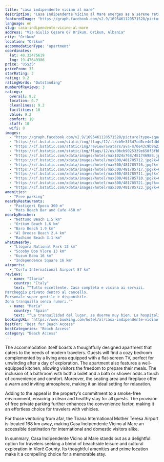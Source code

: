 ```yaml
---
title: "casa indipendente vicino al mare"
description: "Casa Indipendente Vicino al Mare emerges as a serene retreat in the heart of Orikum, Vlorë County, offering a tranquil escape with the convenience of nearby beaches such as Nettuno and Orikum."
featuredImage: "https://graph.facebook.com/v2.9/1695461120571528/picture?type=square&height=64&width=64"
language: en
slug: casa-indipendente-vicino-al-mare
address: "Via Giulio Cesare 67 Orikum, Orikum, Albania"
city: "Orikum"
location: "Orikum"
accommodationType: "apartment"
coordinates:
  lat: 40.32475619
  lng: 19.47649386
price: "US$35"
priceFrom: 35
starRating: 3
rating: 9.2
ratingWords: "Outstanding"
numberOfReviews: 3
ratings:
  overall: 9.2
  location: 6.7
  cleanliness: 9.2
  facilities: 10
  value: 9.2
  comfort: 10
  staff: 10
  wifi: 0
images:
  - "https://graph.facebook.com/v2.9/1695461120571528/picture?type=square&height=64&width=64"
  - "https://cf.bstatic.com/static/img/flags/12/it/cb5e3f3d7cd0ce4d1dbbc457863a4c8e55e73be7.png"
  - "https://cf.bstatic.com/static/img/review/avatars/ava-m/0e43c9b9a23d334b52510a328641c048847226bc.png"
  - "https://cf.bstatic.com/static/img/flags/12/es/0bcb9025339e650f3fbbcfb64ac38edd46efe4f6.png"
  - "https://cf.bstatic.com/xdata/images/hotel/max1024x768/481746988.jpg?k=fb426ad4e9d67cc253fbc10edab63044bb5137921df0bd66ec2122c15a7bd317&o=&hp=1"
  - "https://cf.bstatic.com/xdata/images/hotel/max500/481785712.jpg?k=bb3c1824b6a21d9f868ae9b77990d19407b65c59e83f278f5b3cc4a94fbd0c6a&o=&hp=1"
  - "https://cf.bstatic.com/xdata/images/hotel/max500/481785716.jpg?k=f5f37484d34d7d03596122980053708868d0278c82ea976fbbfe2efae304d5f7&o=&hp=1"
  - "https://cf.bstatic.com/xdata/images/hotel/max300/481785717.jpg?k=69642b5da0a24d0fe6a50656bda3f0bd38e334a266aa904c3a22eb7bcd34e938&o=&hp=1"
  - "https://cf.bstatic.com/xdata/images/hotel/max300/481785711.jpg?k=7e37b266e17ec38520e38af2943c9c99f4c97b282ea2ee5fc6712978bc6810d9&o=&hp=1"
  - "https://cf.bstatic.com/xdata/images/hotel/max300/481785710.jpg?k=047b855acc6f4ea4ca432b17872f16479e6271fa67a76d2c9076c4877d80f669&o=&hp=1"
  - "https://cf.bstatic.com/xdata/images/hotel/max300/481785721.jpg?k=cf3059f8889749b099a1def8a762807a745b4caade9d5b893a4ca6f76d3b8411&o=&hp=1"
  - "https://cf.bstatic.com/xdata/images/hotel/max300/481785723.jpg?k=6970e02365ee9b42b1e28fd696cac6be716f8de9ad605763102a8f27cf02b55f&o=&hp=1"
amenities:
  - "Free parking"
nearbyRestaurants:
  - "Pastiçeri Epoca 300 m"
  - "Mats Beach Bar and Cafe 450 m"
nearbyBeaches:
  - "Nettuno Beach 1.5 km"
  - "Orikum Beach 1.6 km"
  - "Baro Beach 1.9 km"
  - "Al Breeze Beach 2.4 km"
  - "Radhimë Beach 3.1 km"
whatsNearby:
  - "Llogora National Park 13 km"
  - "Scooby Doo Vlore 13 km"
  - "Kuzum Baba 16 km"
  - "Independence Square 16 km"
airports:
  - "Corfu International Airport 87 km"
reviews:
  - name: "Ilaria"
    country: "Italy"
    text: "“Tutto eccellente. Casa completa e vicina ai servizi.
Parcheggio privato dentro al cancello.
Personale super gentile e disponibile.
Zona tranquilla senza rumori.”"
  - name: "María"
    country: "Spain"
    text: "“La tranquilidad del lugar, se duerme muy bien. La hospitalidad de la anfitriona.”"
bookingURL: "https://www.booking.com/hotel/al/casa-indipendente-vicino-al-mare.en-gb.html?aid=8035640"
bestFor: "Best for Beach Access"
bestCategories: "Beach Access"
category: "Beach Access"
---
```


The accommodation itself boasts a thoughtfully designed apartment that caters to the needs of modern travelers. Guests will find a cozy bedroom complemented by a living area equipped with a flat-screen TV, perfect for unwinding after a day of exploration. The apartment also features a well-equipped kitchen, allowing visitors the freedom to prepare their meals. The inclusion of a bathroom with both a bidet and a bath or shower adds a touch of convenience and comfort. Moreover, the seating area and fireplace offer a warm and inviting atmosphere, making it an ideal setting for relaxation.

Adding to the appeal is the property's commitment to a smoke-free environment, ensuring a clean and healthy stay for all guests. The provision of free private parking further enhances the convenience factor, making it an effortless choice for travelers with vehicles.

For those venturing from afar, the Tirana International Mother Teresa Airport is located 168 km away, making Casa Indipendente Vicino al Mare an accessible destination for international and domestic visitors alike.

In summary, Casa Indipendente Vicino al Mare stands out as a delightful option for travelers seeking a blend of beachside leisure and cultural exploration in Vlorë County. Its thoughtful amenities and prime location make it a compelling choice for a memorable stay.